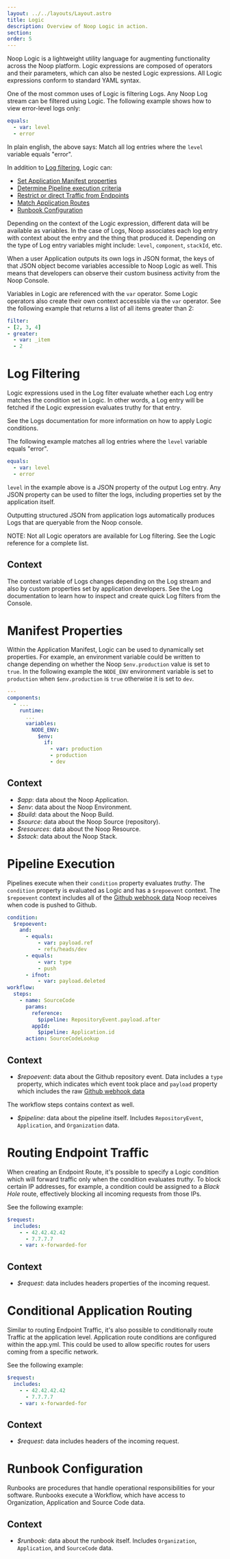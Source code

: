 ```yaml
---
layout: ../../layouts/Layout.astro
title: Logic
description: Overview of Noop Logic in action.
section: 
order: 5
---
```



Noop Logic is a lightweight utility language for augmenting functionality across the Noop platform. Logic expressions are composed of operators and their parameters, which can also be nested Logic expressions. All Logic expressions conform to standard YAML syntax.

One of the most common uses of Logic is filtering Logs. Any Noop Log stream can be filtered using Logic. The following example shows how to view error-level logs only:

```yaml
equals:
  - var: level
  - error
```

In plain english, the above says: Match all log entries where the `level` variable equals "error".

In addition to [Log filtering](#log-filtering), Logic can:

- [Set Application Manifest properties](#manifest-properties)
- [Determine Pipeline execution criteria](#pipeline-execution)
- [Restrict or direct Traffic from Endpoints](#routing-endpoint-traffic)
- [Match Application Routes](#conditional-application-routes)
- [Runbook Configuration](#runbook-configuration)

Depending on the context of the Logic expression, different data will be available as variables. In the case of Logs, Noop associates each log entry with context about the entry and the thing that produced it. Depending on the type of Log entry variables might include: `level`, `component`, `stackId`, etc.

When a user Application outputs its own logs in JSON format, the keys of that JSON object become variables accessible to Noop Logic as well. This means that developers can observe their custom business activity from the Noop Console.

Variables in Logic are referenced with the `var` operator. Some Logic operators also create their own context accessible via the `var` operator. See the following example that returns a list of all items greater than 2:

```yaml
filter:
- [2, 3, 4]
- greater:
  - var: _item
  - 2
```

# Log Filtering

Logic expressions used in the Log filter evaluate whether each Log entry matches the condition set in Logic. In other words, a Log entry will be fetched if the Logic expression evaluates truthy for that entry.

See the Logs documentation for more information on how to apply Logic conditions.

The following example matches all log entries where the `level` variable equals "error".

```yaml
equals:
  - var: level
  - error
```

`level` in the example above is a JSON property of the output Log entry. Any JSON property can be used to filter the logs, including properties set by the application itself.

Outputting structured JSON from application logs automatically produces Logs that are queryable from the Noop console.

NOTE: Not all Logic operators are available for Log filtering. See the Logic reference for a complete list.

## Context

The context variable of Logs changes depending on the Log stream and also by custom properties set by application developers. See the Log documentation to learn how to inspect and create quick Log filters from the Console.


# Manifest Properties

Within the Application Manifest, Logic can be used to dynamically set properties. For example, an environment variable could be written to change depending on whether the Noop `$env.production` value is set to `true`. In the following example the `NODE_ENV` environment variable is set to `production` when `$env.production` is `true` otherwise it is set to `dev`.

```yaml
---
components:
  - ...
    runtime:
      ...
      variables:
        NODE_ENV:
          $env:
            if:
              - var: production
              - production
              - dev
```


## Context

- *$app*: data about the Noop Application.
- *$env*: data about the Noop Environment.
- *$build*: data about the Noop Build.
- *$source*: data about the Noop Source (repository).
- *$resources*: data about the Noop Resource.
- *$stack*: data about the Noop Stack.


# Pipeline Execution

Pipelines execute when their `condition` property evaluates *truthy*. The `condition` property is evaluated as Logic and has a `$repoevent` context. The `$repoevent` context includes all of the [Github webhook data](https://docs.github.com/en/webhooks/webhook-events-and-payloads) Noop receives when code is pushed to Github.


```yaml
condition:
  $repoevent:
    and:
      - equals:
          - var: payload.ref
          - refs/heads/dev
      - equals:
          - var: type
          - push
      - ifnot:
          - var: payload.deleted
workflow:
  steps:
    - name: SourceCode
      params:
        reference:
          $pipeline: RepositoryEvent.payload.after
        appId:
          $pipeline: Application.id
      action: SourceCodeLookup
```

## Context

- *$repoevent*: data about the Github repository event. Data includes a `type` property, which indicates which event took place and `payload` property which includes the raw [Github webhook data](https://docs.github.com/en/webhooks/webhook-events-and-payloads)

The workflow steps contains context as well.

- *$pipeline*: data about the pipeline itself. Includes `RepositoryEvent`, `Application`, and `Organization` data.

# Routing Endpoint Traffic

When creating an Endpoint Route, it's possible to specify a Logic condition which will forward traffic only when the condition evaluates *truthy*. To block certain IP addresses, for example, a condition could be assigned to a *Black Hole* route, effectively blocking all incoming requests from those IPs.

See the following example:

```yaml
$request:
  includes:
    - - 42.42.42.42
      - 7.7.7.7
    - var: x-forwarded-for
```


## Context

- *$request*: data includes headers properties of the incoming request.


# Conditional Application Routing

Similar to routing Endpoint Traffic, it's also possible to conditionally route Traffic at the application level. Application route conditions are configured within the app.yml. This could be used to allow specific routes for users coming from a specific network.

See the following example:

```yaml
$request:
  includes:
    - - 42.42.42.42
      - 7.7.7.7
    - var: x-forwarded-for
```


## Context

- *$request*: data includes headers of the incoming request.


# Runbook Configuration

Runbooks are procedures that handle operational responsibilities for your software. Runbooks execute a Workflow, which have access to Organization, Application and Source Code data.

## Context

- *$runbook*: data about the runbook itself. Includes `Organization`, `Application`, and `SourceCode` data.

